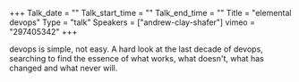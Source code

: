 +++
Talk_date = ""
Talk_start_time = ""
Talk_end_time = ""
Title = "elemental devops"
Type = "talk"
Speakers = ["andrew-clay-shafer"]
vimeo = "297405342"
+++

devops is simple, not easy. A hard look at the last decade of devops, searching to find the essence of what works, what doesn't, what has changed and what never will.
